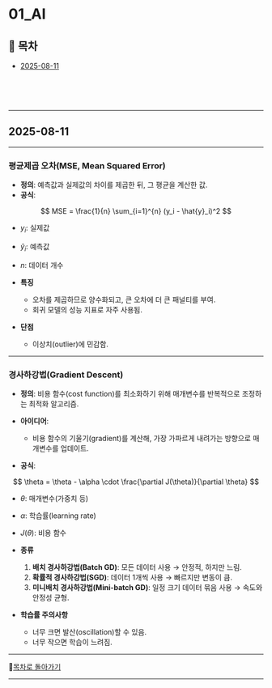 # 01_AI

## 📅 목차

- [2025-08-11](#2025-08-11)

<br><br><br>

---

## **2025-08-11**

---

### 평균제곱 오차(MSE, Mean Squared Error)

* **정의**: 예측값과 실제값의 차이를 제곱한 뒤, 그 평균을 계산한 값.
* **공식**:

$$
MSE = \frac{1}{n} \sum_{i=1}^{n} (y_i - \hat{y}_i)^2
$$

* $y_i$: 실제값
* $\hat{y}_i$: 예측값
* $n$: 데이터 개수
* **특징**

  * 오차를 제곱하므로 양수화되고, 큰 오차에 더 큰 패널티를 부여.
  * 회귀 모델의 성능 지표로 자주 사용됨.
* **단점**

  * 이상치(outlier)에 민감함.

---

### 경사하강법(Gradient Descent)

* **정의**: 비용 함수(cost function)를 최소화하기 위해 매개변수를 반복적으로 조정하는 최적화 알고리즘.
* **아이디어**:

  * 비용 함수의 기울기(gradient)를 계산해, 가장 가파르게 내려가는 방향으로 매개변수를 업데이트.
* **공식**:

$$
\theta = \theta - \alpha \cdot \frac{\partial J(\theta)}{\partial \theta}
$$

* $\theta$: 매개변수(가중치 등)
* $\alpha$: 학습률(learning rate)
* $J(\theta)$: 비용 함수
* **종류**

  1. **배치 경사하강법(Batch GD)**: 모든 데이터 사용 → 안정적, 하지만 느림.
  2. **확률적 경사하강법(SGD)**: 데이터 1개씩 사용 → 빠르지만 변동이 큼.
  3. **미니배치 경사하강법(Mini-batch GD)**: 일정 크기 데이터 묶음 사용 → 속도와 안정성 균형.
* **학습률 주의사항**

  * 너무 크면 발산(oscillation)할 수 있음.
  * 너무 작으면 학습이 느려짐.

---

📅[목차로 돌아가기](#-목차)

---
